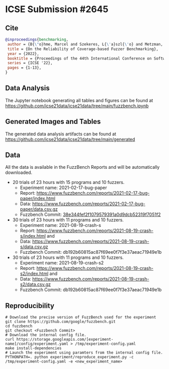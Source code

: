 # ICSE Submission #2645

## Cite
```bibtex
@inproceedings{benchmarking,
 author = {B{\"o}hme, Marcel and Szekeres, L{\'a}szl{\'o} and Metzman, Jonathan},
 title = {On the Reliability of Coverage-based Fuzzer Benchmarking},
 year = {2022},
 booktitle = {Proceedings of the 44th International Conference on Software Engineering},
 series = {ICSE '22},
 pages = {1-13},
}
```

## Data Analysis
The Jupyter notebook generating all tables and figures can be found at https://github.com/icse21data/icse21data/tree/main/fuzzbench.ipynb

## Generated Images and Tables
The generated data analysis artifacts can be found at https://github.com/icse21data/icse21data/tree/main/generated

## Data
All the data is available in the FuzzBench Reports and will be automatically downloaded.
 * 20 trials of 23 hours with 15 programs and 10 fuzzers.
   * Experiment name: 2021-02-17-bug-paper
   * Report: https://www.fuzzbench.com/reports/2021-02-17-bug-paper/index.html
   * Data: https://www.fuzzbench.com/reports/2021-02-17-bug-paper/data.csv.gz
   * Fuzzbench Commit: [38e344fef2f1079579391a0d9dcb52319f7051f2](https://github.com/google/fuzzbench/commits/38e344fef2f1079579391a0d9dcb52319f7051f2)
 * 30 trials of 23 hours with 11 programs and 10 fuzzers.
   * Experiment name: 2021-08-19-crash-s
   * Report: https://www.fuzzbench.com/reports/2021-08-19-crash-s/index.html and 
   * Data: https://www.fuzzbench.com/reports/2021-08-19-crash-s/data.csv.gz
   * Fuzzbench Commit: db192b60815ac87f69ee0f7f3e37aeac71949e1b
 * 30 trials of 23 hours with 11 programs and 10 fuzzers.
   * Experiment name: 2021-08-19-crash-s2
   * Report: https://www.fuzzbench.com/reports/2021-08-19-crash-s2/index.html and 
   * Data: https://www.fuzzbench.com/reports/2021-08-19-crash-s2/data.csv.gz
   * Fuzzbench Commit: db192b60815ac87f69ee0f7f3e37aeac71949e1b

## Reproducibility

```
# Download the precise version of FuzzBench used for the experiment
git clone https://github.com/google/fuzzbench.git
cd fuzzbench
git checkout <Fuzzbench Commit>
# Download the internal config file.
curl https://storage.googleapis.com/[experiment-name]/config/experiment.yaml > /tmp/experiment-config.yaml
make install-dependencies
# Launch the experiment using paramters from the internal config file.
PYTHONPATH=. python experiment/reproduce_experiment.py -c /tmp/experiment-config.yaml -e <new_experiment_name>
```


